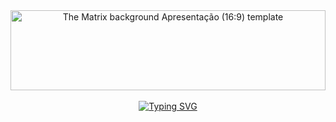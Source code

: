 <div align="center" >
 <img class="art-template-image" src="https://d1csarkz8obe9u.cloudfront.net/posterpreviews/the-matrix-background-design-template-cea07eda8fcc91d950fafec04e46d21b_screen.jpg?ts=1600987864" alt="The Matrix background Apresentação (16:9) template" width="100%" height="128" style="border-radius: 20%> 
</div> 

<div align="center"> <br><br>
<a href="https://git.io/typing-svg"><img src="https://readme-typing-svg.herokuapp.com?font=Poppins&weight=500&size=25&duration=2000&pause=1000&color=2EC034&background=FFFFFF00&center=true&width=435&lines=Welcome+to+FxSoftwareDev+Github" alt="Typing SVG" /></a>
</div>


<!--
**FxSoftwareDev/FxSoftwareDev** is a ✨ _special_ ✨ repository because its `README.md` (this file) appears on your GitHub profile.

Here are some ideas to get you started:

- 🔭 I’m currently working on ...
- 🌱 I’m currently learning ...
- 👯 I’m looking to collaborate on ...
- 🤔 I’m looking for help with ...
- 💬 Ask me about ...
- 📫 How to reach me: ...
- 😄 Pronouns: ...
- ⚡ Fun fact: ...
-->
